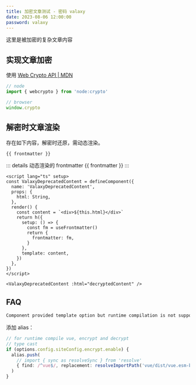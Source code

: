 ```yaml
---
title: 加密文章测试 - 密码 valaxy
date: 2023-08-06 12:00:00
password: valaxy
---
```


这里是被加密的复杂文章内容

## 实现文章加密

使用 [Web Crypto API | MDN](https://developer.mozilla.org/en-US/docs/Web/API/Web_Crypto_API)

```ts
// node
import { webcrypto } from 'node:crypto'

// browser
window.crypto
```

## 解密时文章渲染

存在如下内容，解密时还原，需动态渲染。

```md
{{ frontmatter }}
```

::: details 动态渲染的 frontmatter
{{ frontmatter }}
:::

```vue
<script lang="ts" setup>
const ValaxyDeprecatedContent = defineComponent({
  name: 'ValaxyDeprecatedContent',
  props: {
    html: String,
  },
  render() {
    const content = `<div>${this.html}</div>`
    return h({
      setup: () => {
        const fm = useFrontmatter()
        return {
          frontmatter: fm,
        }
      },
      template: content,
    })
  },
})
</script>

<ValaxyDeprecatedContent :html="decryptedContent" />
```

## FAQ

```bash
Component provided template option but runtime compilation is not supported in this build of Vue. Configure your bundler to alias "vue" to "vue/dist/vue.esm-bundler.js".
```

添加 alias：

```ts
// for runtime compile vue, encrypt and decrypt
// type cast
if (options.config.siteConfig.encrypt.enable) {
  alias.push(
    // import { sync as resolveSync } from 'resolve'
    { find: /^vue$/, replacement: resolveImportPath('vue/dist/vue.esm-bundler.js', true) },
  )
}
```
